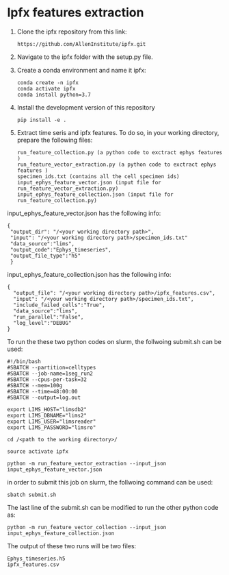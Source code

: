 # Ipfx features extraction

1. Clone the ipfx repository from this link:

       https://github.com/AllenInstitute/ipfx.git
   
2. Navigate to the ipfx folder with the setup.py file. 
3. Create a conda environment and name it ipfx:
   
       conda create -n ipfx
       conda activate ipfx
       conda install python=3.7
     

4. Install the development version of this repository 
   
       pip install -e .
    
5. Extract time seris and ipfx features. To do so, in your working directory, prepare the following files:
   
       run_feature_collection.py (a python code to exctract ephys features )
       run_feature_vector_extraction.py (a python code to exctract ephys features )
       specimen_ids.txt (contains all the cell specimen ids)
       input_ephys_feature_vector.json (input file for run_feature_vector_extraction.py)
       input_ephys_feature_collection.json (input file for run_feature_collection.py)
   

input_ephys_feature_vector.json has the following info:

    {
     "output_dir": "/<your working directory path>",
     "input": "/<your working directory path>/specimen_ids.txt"
     "data_source":"lims",
     "output_code":"Ephys_timeseries",
     "output_file_type":"h5"
     }

input_ephys_feature_collection.json has the following info:
          
    {
      "output_file": "/<your working directory path>/ipfx_features.csv",
      "input": "/<your working directory path>/specimen_ids.txt",
      "include_failed_cells":"True",
      "data_source":"lims",
      "run_parallel":"False",
      "log_level":"DEBUG"
    }

To run the these two python codes on slurm, the follwoing submit.sh can be used:

    #!/bin/bash
    #SBATCH --partition=celltypes
    #SBATCH --job-name=1seg_run2
    #SBATCH --cpus-per-task=32
    #SBATCH --mem=100g
    #SBATCH --time=48:00:00
    #SBATCH --output=log.out

    export LIMS_HOST="limsdb2"
    export LIMS_DBNAME="lims2"
    export LIMS_USER="limsreader"
    export LIMS_PASSWORD="limsro"

    cd /<path to the working directory>/ 

    source activate ipfx 

    python -m run_feature_vector_extraction --input_json input_ephys_feature_vector.json
    
in order to submit this job on slurm, the follwoing command can be used:

    sbatch submit.sh

The last line of the submit.sh can be modified to run the other python code as:

    python -m run_feature_vector_collection --input_json input_ephys_feature_collection.json

The output of these two runs will be two files:

    Ephys_timeseries.h5
    ipfx_features.csv
    